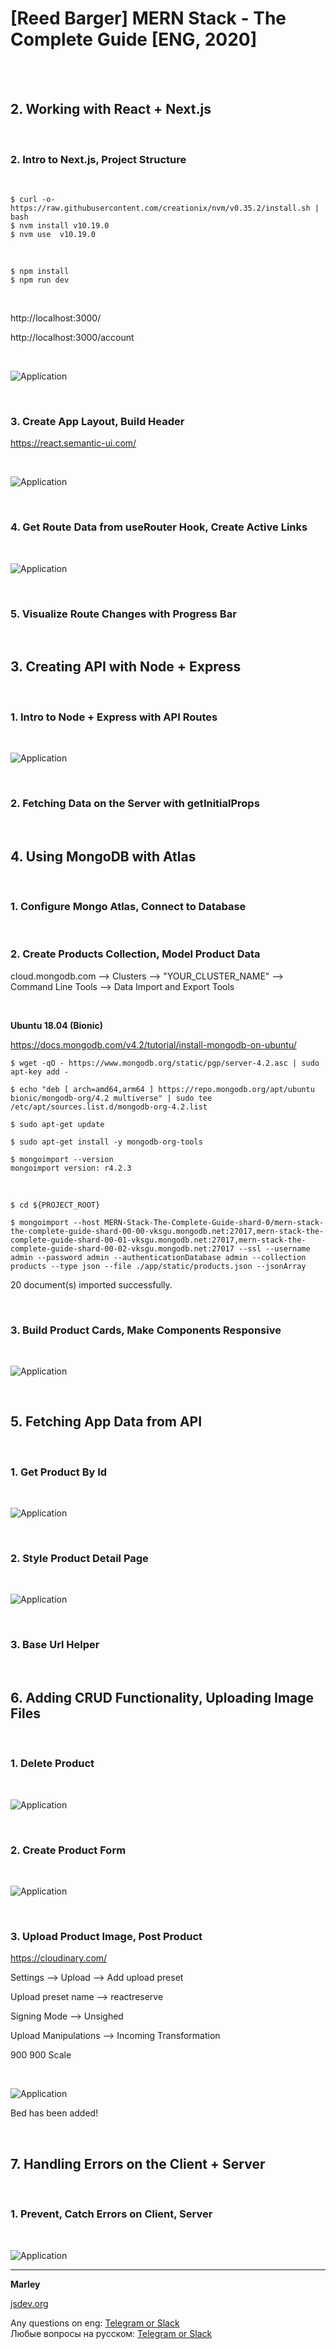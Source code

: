 # [Reed Barger] MERN Stack - The Complete Guide [ENG, 2020]

<br/>
<br/>

## 2. Working with React + Next.js

<br/>

### 2. Intro to Next.js, Project Structure

<br/>

    $ curl -o- https://raw.githubusercontent.com/creationix/nvm/v0.35.2/install.sh | bash
    $ nvm install v10.19.0
    $ nvm use  v10.19.0

<br/>

    $ npm install
    $ npm run dev

<br/>

http://localhost:3000/

http://localhost:3000/account

<br/>

![Application](./img/pic-02-01.png?raw=true)


<br/>

### 3. Create App Layout, Build Header


https://react.semantic-ui.com/

<br/>

![Application](./img/pic-02-02.png?raw=true)


<br/>

### 4. Get Route Data from useRouter Hook, Create Active Links

<br/>

![Application](./img/pic-02-03.png?raw=true)


<br/>

### 5. Visualize Route Changes with Progress Bar


<br/>

## 3. Creating API with Node + Express

<br/>

### 1. Intro to Node + Express with API Routes

<br/>

![Application](./img/pic-03-01.png?raw=true)


<br/>

### 2. Fetching Data on the Server with getInitialProps

<br/>

## 4. Using MongoDB with Atlas

<br/>

### 1. Configure Mongo Atlas, Connect to Database

<br/>

### 2. Create Products Collection, Model Product Data

cloud.mongodb.com --> Clusters --> "YOUR_CLUSTER_NAME" --> Command Line Tools --> Data Import and Export Tools

<br/>

**Ubuntu 18.04 (Bionic)**

https://docs.mongodb.com/v4.2/tutorial/install-mongodb-on-ubuntu/

    $ wget -qO - https://www.mongodb.org/static/pgp/server-4.2.asc | sudo apt-key add -

    $ echo "deb [ arch=amd64,arm64 ] https://repo.mongodb.org/apt/ubuntu bionic/mongodb-org/4.2 multiverse" | sudo tee /etc/apt/sources.list.d/mongodb-org-4.2.list

    $ sudo apt-get update

    $ sudo apt-get install -y mongodb-org-tools

    $ mongoimport --version
    mongoimport version: r4.2.3

<br/>

    $ cd ${PROJECT_ROOT}

    $ mongoimport --host MERN-Stack-The-Complete-Guide-shard-0/mern-stack-the-complete-guide-shard-00-00-vksgu.mongodb.net:27017,mern-stack-the-complete-guide-shard-00-01-vksgu.mongodb.net:27017,mern-stack-the-complete-guide-shard-00-02-vksgu.mongodb.net:27017 --ssl --username admin --password admin --authenticationDatabase admin --collection products --type json --file ./app/static/products.json --jsonArray

20 document(s) imported successfully.    


<br/>

### 3. Build Product Cards, Make Components Responsive

<br/>

![Application](./img/pic-04-01.png?raw=true)


<br/>

## 5. Fetching App Data from API

<br/>

### 1. Get Product By Id

<br/>

![Application](./img/pic-05-01.png?raw=true)

<br/>

### 2. Style Product Detail Page

<br/>

![Application](./img/pic-05-02.png?raw=true)

<br/>

### 3. Base Url Helper

<br/>

## 6. Adding CRUD Functionality, Uploading Image Files

<br/>

### 1. Delete Product

<br/>

![Application](./img/pic-06-01.png?raw=true)

<br/>

### 2. Create Product Form

<br/>

![Application](./img/pic-06-02.png?raw=true)

<br/>

### 3. Upload Product Image, Post Product

https://cloudinary.com/

Settings --> Upload --> Add upload preset

Upload preset name --> reactreserve

Signing Mode --> Unsighed


Upload Manipulations --> Incoming Transformation 

900 900 Scale


<br/>

![Application](./img/pic-06-03.png?raw=true)

Bed has been added!


<br/>

## 7. Handling Errors on the Client + Server

<br/>

### 1. Prevent, Catch Errors on Client, Server

<br/>

![Application](./img/pic-07-01.png?raw=true)

---

**Marley**

<a href="https://jsdev.org">jsdev.org</a>

Any questions on eng: <a href="https://jsdev.org/chat/">Telegram or Slack</a>  
Любые вопросы на русском: <a href="https://jsdev.ru/chat/">Telegram or Slack</a>